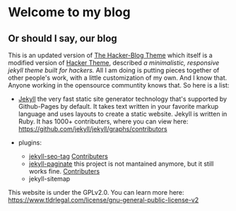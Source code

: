 # Welcome to my blog

## Or should I say, our blog

This is an updated version of [The Hacker-Blog Theme](https://github.com/tocttou/hacker-blog) which itself is a modified version of [Hacker Theme](https://github.com/pages-themes/hacker), described *a minimalistic, responsive jekyll theme built for hackers.*
All I am doing is putting pieces together of other people's work, with a little customization of my own. And I know that. Anyone working in the opensource communtity knows that. So here is a list:

- [Jekyll](https://github.com/jekyll/jekyll) the very fast static site generator technology that's supported by Github-Pages by default. It takes text written in your favorite markup language and uses layouts to create a static website. Jekyll is written in Ruby. It has 1000+ contributers, where you can view here: <https://github.com/jekyll/jekyll/graphs/contributors>

- plugins:
  - [jekyll-seo-tag](https://github.com/jekyll/jekyll-seo-tag) [Contributers](https://github.com/jekyll/jekyll-seo-tag/graphs/contributors)
  - [jekyll-paginate](https://github.com/jekyll/jekyll-paginate) this project is not mantained anymore, but it still works fine. [Contributers](https://github.com/jekyll/jekyll-paginate/graphs/contributors)
  - jekyll-sitemap

This website is under the GPLv2.0. You can learn more here: <https://www.tldrlegal.com/license/gnu-general-public-license-v2>
